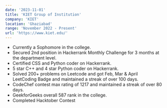 ```yaml
---
date: '2023-11-01'
title: 'KIET Group of Institution'
company: 'KIET'
location: 'Ghaziabad'
range: 'November 2022 - Present'
url: 'https://www.kiet.edu/'
---
```


- Currently a Sophomore in the college.
- Secured 2nd position in Hackerrank Monthly Challenge for 3 months at the department level.
- Certified CSS and Python coder on Hackerrank.
- 5 star C++ and 4 star Python coder on Hackerrank.
- Solved 200+ problems on Leetcode and got Feb, Mar & April  LeetCoding Badge and maintained a streak of over 100 days.
- CodeChef contest max rating of 1217 and maintained a streak of over 80 days.
- GeekforGeeks overall 587 rank in the college.
- Completed Hacktober Contest